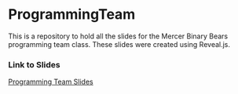 # ProgrammingTeam
This is a repository to hold all the slides for the Mercer Binary Bears programming team class. These slides were created using Reveal.js.

### Link to Slides 
[Programming Team Slides](https://mercerbinarybears.github.io/Slides/)

